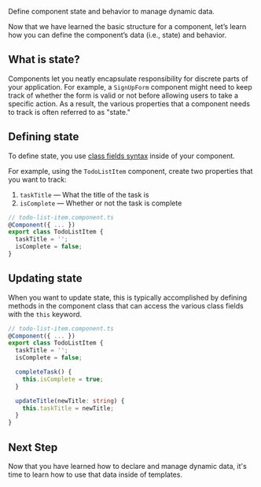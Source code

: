 <docs-decorative-header title="Managing Dynamic Data" imgSrc="src/assets/images/signals.svg"> <!-- markdownlint-disable-line -->
Define component state and behavior to manage dynamic data.
</docs-decorative-header>

Now that we have learned the basic structure for a component, let’s learn how you can define the component’s data (i.e., state) and behavior.

## What is state?

Components let you neatly encapsulate responsibility for discrete parts of your application. For example, a `SignUpForm` component might need to keep track of whether the form is valid or not before allowing users to take a specific action. As a result, the various properties that a component needs to track is often referred to as "state."

## Defining state

To define state, you use [class fields syntax](https://developer.mozilla.org/docs/Web/JavaScript/Reference/Classes/Public_class_fields) inside of your component.

For example, using the `TodoListItem` component, create two properties that you want to track:

1. `taskTitle` — What the title of the task is
2. `isComplete` — Whether or not the task is complete

```ts
// todo-list-item.component.ts
@Component({ ... })
export class TodoListItem {
  taskTitle = '';
  isComplete = false;
}
```

## Updating state

When you want to update state, this is typically accomplished by defining methods in the component class that can access the various class fields with the `this` keyword.

```ts
// todo-list-item.component.ts
@Component({ ... })
export class TodoListItem {
  taskTitle = '';
  isComplete = false;

  completeTask() {
    this.isComplete = true;
  }

  updateTitle(newTitle: string) {
    this.taskTitle = newTitle;
  }
}
```

## Next Step

Now that you have learned how to declare and manage dynamic data, it's time to learn how to use that data inside of templates.

<docs-pill-row>
  <docs-pill title="Rendering Dynamic Templates" href="essentials/rendering-dynamic-templates" />
</docs-pill-row>
